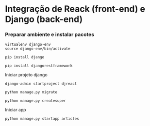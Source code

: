# Integração de Reack (front-end) e Django (back-end)

### Preparar ambiente e instalar pacotes
```  
virtualenv django-env
source django-env/bin/activate

pip install django

pip install djangorestframework
```

Iniciar projeto django
```
django-admin startproject djreact

python manage.py migrate

python manage.py createsuper
```

Iniciar app
```
python manage.py startapp articles

```
